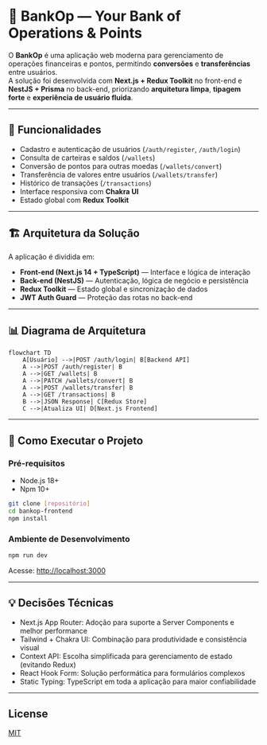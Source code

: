 # 📄 BankOp — Your Bank of Operations & Points

O **BankOp** é uma aplicação web moderna para gerenciamento de operações financeiras e pontos, permitindo **conversões** e **transferências** entre usuários.  
A solução foi desenvolvida com **Next.js + Redux Toolkit** no front-end e **NestJS + Prisma** no back-end, priorizando **arquitetura limpa**, **tipagem forte** e **experiência de usuário fluida**.

---

## 📌 Funcionalidades

- Cadastro e autenticação de usuários (`/auth/register`, `/auth/login`)
- Consulta de carteiras e saldos (`/wallets`)
- Conversão de pontos para outras moedas (`/wallets/convert`)
- Transferência de valores entre usuários (`/wallets/transfer`)
- Histórico de transações (`/transactions`)
- Interface responsiva com **Chakra UI**
- Estado global com **Redux Toolkit**

---

## 🏗 Arquitetura da Solução

A aplicação é dividida em:

- **Front-end (Next.js 14 + TypeScript)** — Interface e lógica de interação
- **Back-end (NestJS)** — Autenticação, lógica de negócio e persistência
- **Redux Toolkit** — Estado global e sincronização de dados
- **JWT Auth Guard** — Proteção das rotas no back-end

---

## 📊 Diagrama de Arquitetura

```mermaid
flowchart TD
    A[Usuário] -->|POST /auth/login| B[Backend API]
    A -->|POST /auth/register| B
    A -->|GET /wallets| B
    A -->|PATCH /wallets/convert| B
    A -->|POST /wallets/transfer| B
    A -->|GET /transactions| B
    B -->|JSON Response| C[Redux Store]
    C -->|Atualiza UI| D[Next.js Frontend]
```
---

## 🔧 Como Executar o Projeto

### Pré-requisitos
- Node.js 18+
- Npm 10+

```bash
git clone [repositório]
cd bankop-frontend
npm install
```
### Ambiente de Desenvolvimento
```bash
npm run dev
```
Acesse: [http://localhost:3000](http://localhost:3000)

---

## 💡 Decisões Técnicas

- Next.js App Router: Adoção para suporte a Server Components e melhor performance
- Tailwind + Chakra UI: Combinação para produtividade e consistência visual
- Context API: Escolha simplificada para gerenciamento de estado (evitando Redux)
- React Hook Form: Solução performática para formulários complexos
- Static Typing: TypeScript em toda a aplicação para maior confiabilidade

---

## License

[MIT](https://choosealicense.com/licenses/mit/)
